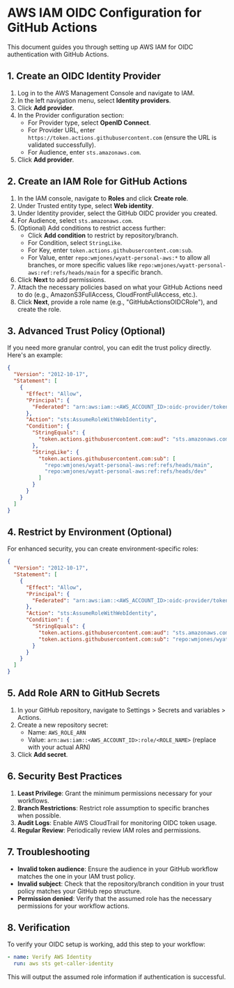 # AWS IAM OIDC Configuration for GitHub Actions

This document guides you through setting up AWS IAM for OIDC authentication with GitHub Actions.

## 1. Create an OIDC Identity Provider

1. Log in to the AWS Management Console and navigate to IAM.
2. In the left navigation menu, select **Identity providers**.
3. Click **Add provider**.
4. In the Provider configuration section:
   - For Provider type, select **OpenID Connect**.
   - For Provider URL, enter `https://token.actions.githubusercontent.com` (ensure the URL is validated successfully).
   - For Audience, enter `sts.amazonaws.com`.
5. Click **Add provider**.

## 2. Create an IAM Role for GitHub Actions

1. In the IAM console, navigate to **Roles** and click **Create role**.
2. Under Trusted entity type, select **Web identity**.
3. Under Identity provider, select the GitHub OIDC provider you created.
4. For Audience, select `sts.amazonaws.com`.
5. (Optional) Add conditions to restrict access further:
   - Click **Add condition** to restrict by repository/branch.
   - For Condition, select `StringLike`.
   - For Key, enter `token.actions.githubusercontent.com:sub`.
   - For Value, enter `repo:wmjones/wyatt-personal-aws:*` to allow all branches, or more specific values like `repo:wmjones/wyatt-personal-aws:ref:refs/heads/main` for a specific branch.
6. Click **Next** to add permissions.
7. Attach the necessary policies based on what your GitHub Actions need to do (e.g., AmazonS3FullAccess, CloudFrontFullAccess, etc.).
8. Click **Next**, provide a role name (e.g., "GitHubActionsOIDCRole"), and create the role.

## 3. Advanced Trust Policy (Optional)

If you need more granular control, you can edit the trust policy directly. Here's an example:

```json
{
  "Version": "2012-10-17",
  "Statement": [
    {
      "Effect": "Allow",
      "Principal": {
        "Federated": "arn:aws:iam::<AWS_ACCOUNT_ID>:oidc-provider/token.actions.githubusercontent.com"
      },
      "Action": "sts:AssumeRoleWithWebIdentity",
      "Condition": {
        "StringEquals": {
          "token.actions.githubusercontent.com:aud": "sts.amazonaws.com"
        },
        "StringLike": {
          "token.actions.githubusercontent.com:sub": [
            "repo:wmjones/wyatt-personal-aws:ref:refs/heads/main",
            "repo:wmjones/wyatt-personal-aws:ref:refs/heads/dev"
          ]
        }
      }
    }
  ]
}
```

## 4. Restrict by Environment (Optional)

For enhanced security, you can create environment-specific roles:

```json
{
  "Version": "2012-10-17",
  "Statement": [
    {
      "Effect": "Allow",
      "Principal": {
        "Federated": "arn:aws:iam::<AWS_ACCOUNT_ID>:oidc-provider/token.actions.githubusercontent.com"
      },
      "Action": "sts:AssumeRoleWithWebIdentity",
      "Condition": {
        "StringEquals": {
          "token.actions.githubusercontent.com:aud": "sts.amazonaws.com",
          "token.actions.githubusercontent.com:sub": "repo:wmjones/wyatt-personal-aws:environment:Production"
        }
      }
    }
  ]
}
```

## 5. Add Role ARN to GitHub Secrets

1. In your GitHub repository, navigate to Settings > Secrets and variables > Actions.
2. Create a new repository secret:
   - Name: `AWS_ROLE_ARN`
   - Value: `arn:aws:iam::<AWS_ACCOUNT_ID>:role/<ROLE_NAME>` (replace with your actual ARN)
3. Click **Add secret**.

## 6. Security Best Practices

1. **Least Privilege**: Grant the minimum permissions necessary for your workflows.
2. **Branch Restrictions**: Restrict role assumption to specific branches when possible.
3. **Audit Logs**: Enable AWS CloudTrail for monitoring OIDC token usage.
4. **Regular Review**: Periodically review IAM roles and permissions.

## 7. Troubleshooting

- **Invalid token audience**: Ensure the audience in your GitHub workflow matches the one in your IAM trust policy.
- **Invalid subject**: Check that the repository/branch condition in your trust policy matches your GitHub repo structure.
- **Permission denied**: Verify that the assumed role has the necessary permissions for your workflow actions.

## 8. Verification

To verify your OIDC setup is working, add this step to your workflow:

```yaml
- name: Verify AWS Identity
  run: aws sts get-caller-identity
```

This will output the assumed role information if authentication is successful.
